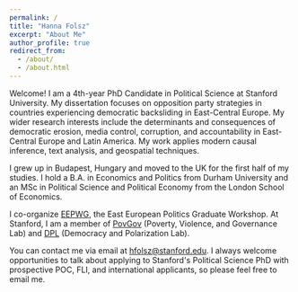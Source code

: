 ```yaml
---
permalink: /
title: "Hanna Folsz"
excerpt: "About Me"
author_profile: true
redirect_from: 
  - /about/
  - /about.html
---
```


Welcome! I am a 4th-year PhD Candidate in Political Science at Stanford University. My dissertation focuses on opposition party strategies in countries experiencing democratic backsliding in East-Central Europe. My wider research interests include the determinants and consequences of democratic erosion, media control, corruption, and accountability in East-Central Europe and Latin America. My work applies modern causal inference, text analysis, and geospatial techniques. 

I grew up in Budapest, Hungary and moved to the UK for the first half of my studies. I hold a B.A. in Economics and Politics from Durham University and an MSc in Political Science and Political Economy from the London School of Economics. 

I co-organize [EEPWG](https://eepg-workshop.github.io), the East European Politics Graduate Workshop. At Stanford, I am a member of [PovGov](https://povgov.com) (Poverty, Violence, and Governance Lab) and [DPL](https://stanforddpl.org) (Democracy and Polarization Lab).

You can contact me via email at [hfolsz@stanford.edu](mailto:hfolsz@stanford.edu). I always welcome opportunities to talk about applying to Stanford's Political Science PhD with prospective POC, FLI, and international applicants, so please feel free to email me.



